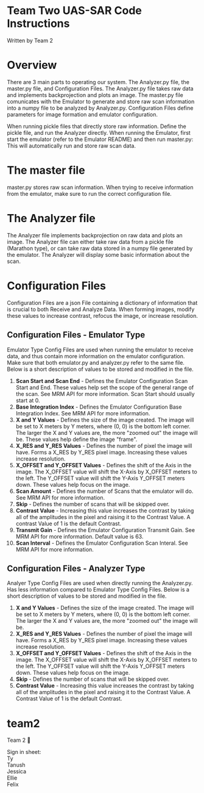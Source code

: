 # **Team Two UAS-SAR Code Instructions**
Written by Team 2

# **Overview**
There are 3 main parts to operating our system. The Analyzer.py file, the master.py file, and Configuration Files. The Analyzer.py file takes raw data and implements backprojection and plots an image. The master.py file comunicates with the Emulator to generate and store raw scan information into a numpy file to be analyzed by Analyzer.py. Configuration Files define parameters for image formation and emulator configuration. 

When running pickle files that directly store raw information. Define the pickle file, and run the Analyzer directly. When running the Emulator, first start the emulator (refer to the Emulator README) and then run master.py: This will automatically run and store raw scan data. 


# **The master file**
master.py stores raw scan information. When trying to receive information from the emulator, make sure to run the correct configuration file.

# **The Analyzer file**
The Analyzer file implements backprojection on raw data and plots an image. The Analyzer file can either take raw data from a pickle file (Marathon type), or can take raw data stored in a numpy file generated by the emulator. The Analyzer will display some basic information about the scan. 


# **Configuration Files**
Configuration Files are a json File containing a dictionary of information that is crucial to both Receive and Analyze Data. When forming images, modify these values to increase contrast, refocus the image, or increase resolution.
## Configuration Files - Emulator Type
Emulator Type Config Files are used when running the emulator to receive data, and thus contain more information on the emulator configuration. Make sure that both emulator.py and analyzer.py refer to the same file. Below is a short description of values to be stored and modified in the file.
1.   **Scan Start and Scan End** - Defines the Emulator Configuration Scan Start and End. These values help set the scope of the general range of the scan. See MRM API for more information. Scan Start should usually start at 0. 
2. **Base Integration Index** - Defines the Emulator Configuration Base Integration Index. See MRM API for more information.
3. **X and Y Values** - Defines the size of the image created. The image will be set to X meters by Y meters, where (0, 0) is the bottom left corner. The larger the X and Y values are, the more "zoomed out" the image will be. These values help define the image "frame".
4. **X_RES and Y_RES Values** - Defines the number of pixel the image will have. Forms a X_RES by Y_RES pixel image. Increasing these values increase resolution. 
5. **X_OFFSET and Y_OFFSET Values** - Defines the shift of the Axis in the image. The X_OFFSET value will shift the X-Axis by X_OFFSET meters to the left. The Y_OFFSET value will shift the Y-Axis Y_OFFSET meters down. These values help focus on the image.  
6. **Scan Amount**  - Defines the number of Scans that the emulator will do. See MRM API for more information.
7. **Skip** - Defines the number of scans that will be skipped over. 
8. **Contrast Value** - Increasing this value increases the contrast by taking all of the amplitudes in the pixel and raising it to the Contrast Value. A contrast Value of 1 is the default Contrast. 
9. **Transmit Gain** - Defines the Emulator Configuration Transmit Gain. See MRM API for more information. Default value is 63. 
10. **Scan Interval** - Defines the Emulator Configuration Scan Interal. See MRM API for more information. 

## Configuration Files - Analyzer Type
Analyer Type Config Files are used when directly running the Analyzer.py. Has less information compared to Emulator Type Config Files. Below is a short description of values to be stored and modified in the file.
1. **X and Y Values** - Defines the size of the image created. The image will be set to X meters by Y meters, where (0, 0) is the bottom left corner. The larger the X and Y values are, the more "zoomed out" the image will be.
2. **X_RES and Y_RES Values** - Defines the number of pixel the image will have. Forms a X_RES by Y_RES pixel image. Increasing these values increase resolution. 
3. **X_OFFSET and Y_OFFSET Values** - Defines the shift of the Axis in the image. The X_OFFSET value will shift the X-Axis by X_OFFSET meters to the left. The Y_OFFSET value will shift the Y-Axis Y_OFFSET meters down. These values help focus on the image. 
4. **Skip** - Defines the number of scans that will be skipped over. 
5. **Contrast Value** - Increasing this value increases the contrast by taking all of the amplitudes in the pixel and raising it to the Contrast Value. A Contrast Value of 1 is the default Contrast. 







# team2
Team 2 💪

Sign in sheet:  
Ty  
Tanush  
Jessica  
Ellie  
Felix  
